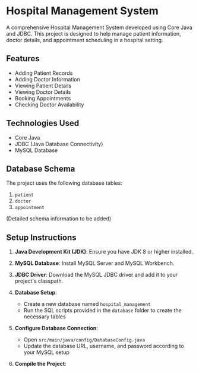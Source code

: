 # Hospital Management System

A comprehensive Hospital Management System developed using Core Java and JDBC. This project is designed to help manage patient information, doctor details, and appointment scheduling in a hospital setting.

## Features

- Adding Patient Records
- Adding Doctor Information
- Viewing Patient Details
- Viewing Doctor Details
- Booking Appointments
- Checking Doctor Availability

## Technologies Used

- Core Java
- JDBC (Java Database Connectivity)
- MySQL Database

## Database Schema

The project uses the following database tables:

1. `patient`
2. `doctor`
3. `appointment`

(Detailed schema information to be added)

## Setup Instructions

1. **Java Development Kit (JDK)**: Ensure you have JDK 8 or higher installed.

2. **MySQL Database**: Install MySQL Server and MySQL Workbench.

3. **JDBC Driver**: Download the MySQL JDBC driver and add it to your project's classpath.

4. **Database Setup**:
   - Create a new database named `hospital_management`
   - Run the SQL scripts provided in the `database` folder to create the necessary tables

5. **Configure Database Connection**:
   - Open `src/main/java/config/DatabaseConfig.java`
   - Update the database URL, username, and password according to your MySQL setup

6. **Compile the Project**:
